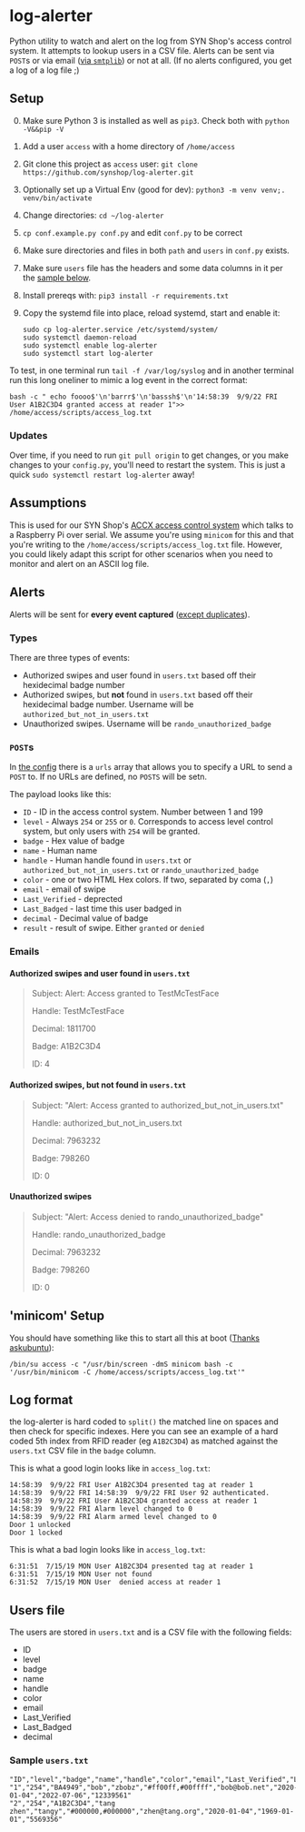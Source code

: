 # log-alerter

Python utility to watch and alert on the log from SYN Shop's access control system. It attempts to lookup users in a CSV file. Alerts can be sent via `POST`s or via email ([via `smtplib`](https://docs.python.org/3/library/smtplib.html)) or not at all. (If no alerts configured, you get a log of a log file ;)

## Setup

0. Make sure Python 3 is installed as well as `pip3`. Check both with `python -V&&pip -V`
1. Add a user `access` with a home directory of `/home/access`
2. Git clone this project as `access` user: `git clone https://github.com/synshop/log-alerter.git`
3. Optionally set up a Virtual Env (good for dev): `python3 -m venv venv;. venv/bin/activate`
4. Change directories: `cd ~/log-alerter`
5. `cp conf.example.py conf.py` and edit `conf.py` to be correct
6. Make sure directories and files in both `path` and  `users`  in `conf.py` exists.
6. Make sure  `users` file has the headers and some data columns in it per the [sample below](#sample-userstxt).
6. Install prereqs with:  `pip3 install -r requirements.txt`
7. Copy the systemd file into place, reload systemd, start and enable it:

    ```    
    sudo cp log-alerter.service /etc/systemd/system/
    sudo systemctl daemon-reload
    sudo systemctl enable log-alerter
    sudo systemctl start log-alerter
    ```

To test, in one terminal run `tail -f /var/log/syslog` and in another terminal run this long oneliner to mimic a log event in the correct format:

```shell
bash -c " echo foooo$'\n'barrr$'\n'basssh$'\n'14:58:39  9/9/22 FRI User A1B2C3D4 granted access at reader 1">> /home/access/scripts/access_log.txt
```

### Updates

Over time, if you need to run `git pull origin` to get changes, or you make changes to your `config.py`, you'll need to restart the system.  This is just a quick `sudo systemctl restart log-alerter` away! 

## Assumptions

This is used for our SYN Shop's [ACCX access control system](https://www.wallofsheep.com/collections/accx-products)
which talks to a Raspberry Pi over serial.  We assume you're using `minicom` for this and that you're writing to 
the `/home/access/scripts/access_log.txt` file. However, you could likely adapt this script for other scenarios when you 
need to monitor and alert on an ASCII log file.

## Alerts

Alerts will be sent for **every event captured** ([except duplicates](https://github.com/synshop/log-alerter/blob/main/main.py#L196)). 

### Types

There are three types of events: 

* Authorized swipes and user found in `users.txt` based off their hexidecimal badge number
* Authorized swipes, but **not** found in `users.txt` based off their hexidecimal badge number. Username will be `authorized_but_not_in_users.txt`
* Unauthorized swipes. Username will be `rando_unauthorized_badge`

### `POST`s

In [the config](https://github.com/synshop/log-alerter/blob/main/conf.example.py) there is a `urls` array that allows you to specify a URL to send a `POST` to.  If no URLs are defined, no `POSTS` will be setn.

The payload looks like this:

* `ID` - ID in the access control system.  Number between 1 and 199
* `level` - Always `254` or `255` or `0`. Corresponds to access level control system, but only users with `254` will be granted. 
* `badge` - Hex value of badge
* `name` - Human name
* `handle` - Human handle found in `users.txt` or `authorized_but_not_in_users.txt` or `rando_unauthorized_badge`
* `color` - one or two HTML Hex colors. If two, separated by coma (`,`)
* `email` - email of swipe
* `Last_Verified` - deprected
* `Last_Badged` - last time this user badged in
* `decimal` - Decimal value of badge
* `result` - result of swipe. Either `granted` or `denied`

### Emails

#### Authorized swipes and user found in `users.txt`

> Subject: Alert: Access granted to TestMcTestFace
> 
> Handle: TestMcTestFace
> 
> Decimal: 1811700
> 
> Badge: A1B2C3D4
> 
> ID: 4

#### Authorized swipes, but **not** found in `users.txt`

> Subject: "Alert: Access granted to authorized_but_not_in_users.txt"
> 
> Handle: authorized_but_not_in_users.txt
> 
> Decimal: 7963232
> 
> Badge: 798260
> 
> ID: 0

#### Unauthorized swipes

> Subject: "Alert: Access denied to rando_unauthorized_badge"
> 
> Handle: rando_unauthorized_badge
> 
> Decimal: 7963232
> 
> Badge: 798260
> 
> ID: 0

## 'minicom' Setup

You should have something like this to start all this at boot ([Thanks askubuntu](https://askubuntu.com/a/261905)):

```shell
/bin/su access -c "/usr/bin/screen -dmS minicom bash -c '/usr/bin/minicom -C /home/access/scripts/access_log.txt'"
```

## Log format

the log-alerter is hard coded to `split()` the matched line on spaces and then check for specific indexes.  Here
you can see an example of a hard coded 5th index from RFID reader (eg `A1B2C3D4`) as matched against the
`users.txt` CSV file in the `badge` column. 

This is what a good login looks like in `access_log.txt`:

```text
14:58:39  9/9/22 FRI User A1B2C3D4 presented tag at reader 1
14:58:39  9/9/22 FRI 14:58:39  9/9/22 FRI User 92 authenticated.
14:58:39  9/9/22 FRI User A1B2C3D4 granted access at reader 1
14:58:39  9/9/22 FRI Alarm level changed to 0
14:58:39  9/9/22 FRI Alarm armed level changed to 0
Door 1 unlocked
Door 1 locked
```

This is what a bad login looks like in `access_log.txt`:

```text
6:31:51  7/15/19 MON User A1B2C3D4 presented tag at reader 1
6:31:51  7/15/19 MON User not found
6:31:52  7/15/19 MON User  denied access at reader 1
```

## Users file

The users are stored in `users.txt` and is a CSV file with the following fields:

* ID
* level
* badge
* name
* handle
* color
* email
* Last_Verified
* Last_Badged
* decimal

### Sample `users.txt`

```csv
"ID","level","badge","name","handle","color","email","Last_Verified","Last_Badged","decimal"
"1","254","BA4949","bob","zbobz","#ff00ff,#00ffff","bob@bob.net","2020-01-04","2022-07-06","12339561"
"2","254","A1B2C3D4","tang zhen","tangy","#000000,#000000","zhen@tang.org","2020-01-04","1969-01-01","5569356"
```

